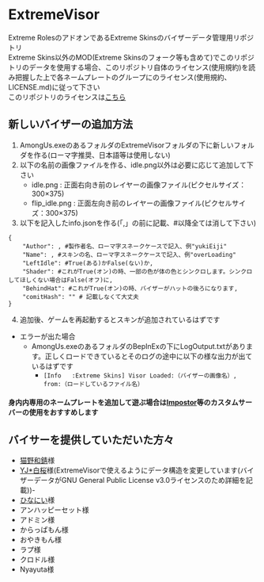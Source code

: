 # ExtremeVisor
Extreme RolesのアドオンであるExtreme Skinsのバイザーデータ管理用リポジトリ<br>
Extreme Skins以外のMOD(Extreme Skinsのフォーク等も含めて)でこのリポジトリのデータを使用する場合、このリポジトリ自体のライセンス(使用規約)を読み把握した上で各ネームプレートのグループにのライセンス(使用規約、LICENSE.md)に従って下さい<br>
このリポジトリのライセンスは[こちら](https://github.com/yukieiji/ExtremeVisor/blob/main/LICENSE.md)

## 新しいバイザーの追加方法
1. AmongUs.exeのあるフォルダのExtremeVisorフォルダの下に新しいフォルダを作る(ローマ字推奨、日本語等は使用しない)
2. 以下の名前の画像ファイルを作る、idle.png以外は必要に応じて追加して下さい
   - idle.png : 正面右向き前のレイヤーの画像ファイル(ピクセルサイズ：300×375)
   - flip_idle.png : 正面左向き前のレイヤーの画像ファイル(ピクセルサイズ：300×375)
3. 以下を記入したinfo.jsonを作る(「,」の前に記載、#以降全ては消して下さい)
```
{
    "Author": , #製作者名、ローマ字スネークケースで記入、例"yukiEiji"
    "Name": , #スキンの名、ローマ字スネークケースで記入、例"overLoading"
    "LeftIdle": #True(ある)かFalse(ない)か,
    "Shader": #これがTrue(オン)の時、一部の色が体の色とシンクロします。シンクロしてほしくない場合はFalse(オフ)に,
    "BehindHat": #これがTrue(オン)の時、バイザーがハットの後ろになります,
    "comitHash": "" # 記載しなくて大丈夫
}
```
4. 追加後、ゲームを再起動するとスキンが追加されているはずです

- エラーが出た場合
  - AmongUs.exeのあるフォルダのBepInExの下にLogOutput.txtがあります。正しくロードできているとそのログの途中に以下の様な出力が出ているはずです
    - ```[Info   :Extreme Skins] Visor Loaded:（バイザーの画像名）, from:（ロードしているファイル名）```

#### 身内内専用のネームプレートを追加して遊ぶ場合は[Impostor](https://github.com/Impostor/Impostor)等のカスタムサーバーの使用をおすすめします

## バイサーを提供していただいた方々
- [猫野和錆](https://twitter.com/neko_wasa)様
- [YJ\*白桜](https://twitter.com/_Sakura_White_)様(ExtremeVisorで使えるようにデータ構造を変更しています(バイザーデータがGNU General Public License v3.0ライセンスのため詳細を記載))-
- [ひなにい](https://twitter.com/__xxhina)様
- アンハッピーセット様
- アドミン様
- からっぱもん様
- おやきもん様
- ラプ様
- クロドル様
- Nyayuta様
